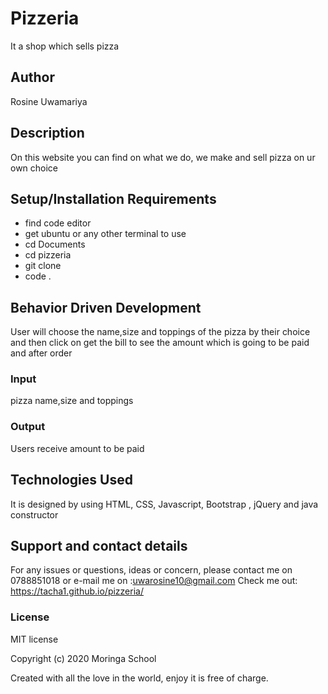 # Pizzeria

It a shop which sells pizza

## Author

Rosine Uwamariya

## Description

On this website you can find on what we do, we make and sell pizza on ur own choice 

## Setup/Installation Requirements

* find code editor
* get ubuntu or any other terminal to use
* cd Documents
* cd pizzeria
* git clone
* code .

## Behavior Driven Development

User will choose the name,size and toppings of the pizza by their choice and then click on get the bill to see the amount which is going to be paid and after order

### Input

pizza name,size and toppings

### Output

Users receive amount to be paid

## Technologies Used

It is designed by using HTML, CSS, Javascript, Bootstrap , jQuery and java constructor

## Support and contact details

For any issues or questions, ideas or concern, please contact me on 0788851018 or e-mail me on :uwarosine10@gmail.com
Check me out: https://tacha1.github.io/pizzeria/

### License

MIT license

Copyright (c) 2020 Moringa School

Created with all the love in the world, enjoy it is free of charge.
